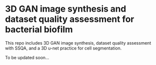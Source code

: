 # 3D GAN image synthesis and dataset quality assessment for bacterial biofilm
This repo includes 3D GAN image synthesis, dataset quality assessment with SSQA, and a 3D u-net practice for cell segmentation.

To be updated soon...

